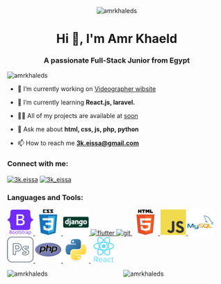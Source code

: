 <p align="center"> <img src="https://github.com/AmrKhaleds/AmrKhaleds/blob/main/IMG_0881.png" alt="amrkhaleds" width="700px" height="auto"/> </p>
<h1 align="center">Hi 👋, I'm Amr Khaeld</h1>
<h3 align="center">A passionate Full-Stack Junior from Egypt</h3>

<p align="left"> <img src="https://komarev.com/ghpvc/?username=amrkhaleds&label=Profile%20views&color=0e75b6&style=flat" alt="amrkhaleds" /> </p>


- 🔭 I’m currently working on [Videographer wibsite](mahmoud-vg.netlify.com)

- 🌱 I’m currently learning **React.js, laravel.**

- 👨‍💻 All of my projects are available at [soon](soon)

- 💬 Ask me about **html, css, js, php, python**

- 📫 How to reach me **3k.eissa@gmail.com**

<h3 align="left">Connect with me:</h3>
<p align="left">
<a href="https://fb.com/3k.eissa" target="blank"><img align="center" src="https://cdn.jsdelivr.net/npm/simple-icons@3.0.1/icons/facebook.svg" alt="3k.eissa" height="30" width="40" /></a>
<a href="https://instagram.com/3k_eissa" target="blank" color="white"><img align="center" src="https://cdn.jsdelivr.net/npm/simple-icons@3.0.1/icons/instagram.svg" alt="3k_eissa" height="30" width="40"  /></a>
</p>

<h3 align="left">Languages and Tools:</h3>
<p align="left"> <a href="https://getbootstrap.com" target="_blank"> <img src="https://raw.githubusercontent.com/devicons/devicon/master/icons/bootstrap/bootstrap-plain-wordmark.svg" alt="bootstrap" width="60" height="60"/> </a> <a href="https://www.w3schools.com/css/" target="_blank"> <img src="https://raw.githubusercontent.com/devicons/devicon/master/icons/css3/css3-original-wordmark.svg" alt="css3" width="60" height="60"/> </a> <a href="https://www.djangoproject.com/" target="_blank"> <img src="https://raw.githubusercontent.com/devicons/devicon/master/icons/django/django-original.svg" alt="django" width="60" height="60"/> </a> <a href="https://flutter.dev" target="_blank"> <img src="https://www.vectorlogo.zone/logos/flutterio/flutterio-icon.svg" alt="flutter" width="60" height="60"/> </a> <a href="https://git-scm.com/" target="_blank"> <img src="https://www.vectorlogo.zone/logos/git-scm/git-scm-icon.svg" alt="git" width="60" height="60"/> </a> <a href="https://www.w3.org/html/" target="_blank"> <img src="https://raw.githubusercontent.com/devicons/devicon/master/icons/html5/html5-original-wordmark.svg" alt="html5" width="60" height="60"/> </a> <a href="https://developer.mozilla.org/en-US/docs/Web/JavaScript" target="_blank"> <img src="https://raw.githubusercontent.com/devicons/devicon/master/icons/javascript/javascript-original.svg" alt="javascript" width="60" height="60"/> </a> <a href="https://www.mysql.com/" target="_blank"> <img src="https://raw.githubusercontent.com/devicons/devicon/master/icons/mysql/mysql-original-wordmark.svg" alt="mysql" width="60" height="60"/> </a> <a href="https://www.photoshop.com/en" target="_blank"> <img src="https://raw.githubusercontent.com/devicons/devicon/master/icons/photoshop/photoshop-line.svg" alt="photoshop" width="60" height="60"/> </a> <a href="https://www.php.net" target="_blank"> <img src="https://raw.githubusercontent.com/devicons/devicon/master/icons/php/php-original.svg" alt="php" width="60" height="60"/> </a> <a href="https://www.python.org" target="_blank"> <img src="https://raw.githubusercontent.com/devicons/devicon/master/icons/python/python-original.svg" alt="python" width="60" height="60"/> </a> <a href="https://reactjs.org/" target="_blank"> <img src="https://raw.githubusercontent.com/devicons/devicon/master/icons/react/react-original-wordmark.svg" alt="react" width="60" height="60"/> </a> </p>



<p><img align="left" src="https://github-readme-stats.vercel.app/api?username=amrkhaleds&show_icons=true&locale=en" alt="amrkhaleds" width="47%" /></p>

<p><img align="right" src="https://github-readme-streak-stats.herokuapp.com/?user=amrkhaleds&" alt="amrkhaleds" width="47%" /></p>
